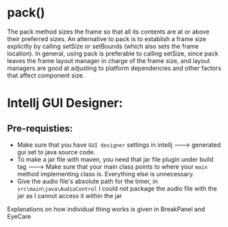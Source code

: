 

# pack()

The pack method sizes the frame so that all its contents are at or above their preferred sizes. An alternative to pack is to establish a frame size explicitly by calling setSize or setBounds (which also sets the frame location). In general, using pack is preferable to calling setSize, since pack leaves the frame layout manager in charge of the frame size, and layout managers are good at adjusting to platform dependencies and other factors that affect component size.

# Intellj GUI Designer:

## Pre-requisties:

- Make sure that you have `GUI designer` settings in intellj ---> generated gui set to java source code.
- To make a jar file with maven, you need that jar file plugin under build tag ---> Make sure that your main class points to where your `main` method implementing class is. Everything else is unnecessary.
- Give the audio file's absolute path for the timer, in `src\main\java\AudioControl`
I could not package the audio file with the jar as I cannot access it within the jar

Explanations on how individual thing works is given in BreakPanel and EyeCare